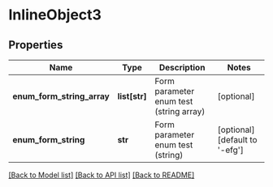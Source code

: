 # InlineObject3

## Properties
Name | Type | Description | Notes
------------ | ------------- | ------------- | -------------
**enum_form_string_array** | **list[str]** | Form parameter enum test (string array) | [optional] 
**enum_form_string** | **str** | Form parameter enum test (string) | [optional] [default to '-efg']

[[Back to Model list]](../README.md#documentation-for-models) [[Back to API list]](../README.md#documentation-for-api-endpoints) [[Back to README]](../README.md)


